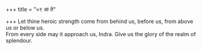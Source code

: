 +++
title = "०९ आ ते"

+++
Let thine heroic strength come from behind us, before us, from above us or below us.  
     From every side may it approach us, Indra. Give us the glory of the realm of splendour.